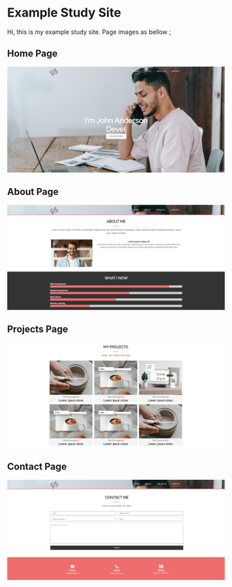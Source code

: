 # Example Study Site
Hi, this is my example study site. Page images as bellow ; 
## Home Page
![Home Page](https://github.com/baranac12/exam-site/blob/main/images/home.png)

## About Page
![About Page](https://github.com/baranac12/exam-site/blob/main/images/about.png)

## Projects Page
![Projects Page](https://github.com/baranac12/exam-site/blob/main/images/projects.png)

## Contact Page
![Contact Page](https://github.com/baranac12/exam-site/blob/main/images/contact.png)
